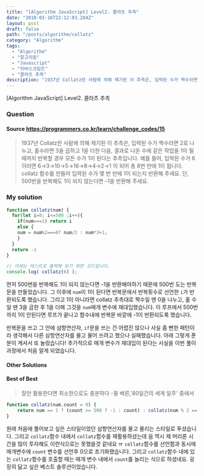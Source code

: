 ```yaml
---
title: "[Algorithm JavaScript] Level2. 콜라츠 추측"
date: "2018-03-16T22:12:03.284Z"
layout: post
draft: false
path: "/posts/algorithm/collatz"
category: "Algorithm"
tags:
  - "Algorithm"
  - "알고리즘"
  - "Javascript"
  - "자바스크립트"
  - "콜라츠 추측"
description: "1937년 Collatz란 사람에 의해 제기된 이 추측은, 입력된 수가 짝수라면 2로 나누고, 홀수라면 3을 곱하고 1을 더한 다음, 결과로 나온 수에 같은 작업을 1이 될 때까지 반복할 경우 모든 수가 1이 된다는 추측입니다."
---
```


[Algorithm JavaScript] Level2. 콜라츠 추측

### Question

#### Source https://programmers.co.kr/learn/challenge_codes/15

> 1937년 Collatz란 사람에 의해 제기된 이 추측은, 입력된 수가 짝수라면 2로 나누고, 홀수라면 3을 곱하고 1을 더한 다음, 결과로 나온 수에 같은 작업을 1이 될 때까지 반복할 경우 모든 수가 1이 된다는 추측입니다. 예를 들어, 입력된 수가 6이라면 6→3→10→5→16→8→4→2→1 이 되어 총 8번 만에 1이 됩니다. collatz 함수를 만들어 입력된 수가 몇 번 만에 1이 되는지 반환해 주세요. 단, 500번을 반복해도 1이 되지 않는다면 –1을 반환해 주세요.

### My solution

```javascript
function collatz(num) {
  for(let i=0; i<=500 ;i++){
    if(num===1) return i
    else {
    num = num%2===0? num/2 : num*3+1;
    }
  }
  return -1
}

// 아래는 테스트로 출력해 보기 위한 코드입니다.
console.log( collatz(6) );
```

 먼저 500번을 반복해도 1이 되지 않는다면 -1을 반환해야하기 때문에 500번 도는 반복문을 만들었습니다. 그 이후에  ```num```이 1이 된다면 반복문에서 반복횟수로 선언한 ```i```가 반환되도록 했습니다. 그리고 1이 아니라면 collatz 추측대로 짝수일 땐 0을 나누고, 홀 수 일 땐 3을 곱한 후 1을 더해 그것을 ```num```매개 변수에 재대입했습니다. 이 루프에서 500번까지 1이 안된다면 루프가 끝나고 함수내에 반복문 바깥에 -1이 반환되도록 했습니다.

 반복문을 쓰고 그 안에 삼항연산자, ```if```문을 쓰는 건 어렵진 않으나 사실 좀 뻔한 패턴이라 생각해서 다른 삼항연산자를 물고 물어 쓰려고 했으나 실패했습니다. 아래 그렇게 푼 분이 계셔서 또 놀랐습니다! 추가적으로 매개 변수가 재대입이 된다는 사실을 이번 풀이 과정에서 처음 알게 되었습니다. 

#### Other Solutions

#### Best of Best

> 잘만 활용한다면 최소한으로도 충분하다 -쥘 베른,'80일간의 세계 일주' 중에서

```javascript
function collatz(num,count = 0) {
    return num == 1 ? (count >= 500 ? -1 : count) : collatz(num % 2 == 0 ? num / 2 : num * 3 + 1,++count);
}
```

 원래 처음에 풀어보고 싶은 스타일이었던 삼항연산자를 물고 물리는 스타일로 푸셨습니다. 그리고 ```collatz```함수 내에서 ```collatz```함수를 재활용하셨는데 음 역시 제 머리론 시간을 많이 투자해도 이런식으로는 못했을것 같네요 ㅠ ```collatz```함수를 선언함과 동시에 매개변수에 ```count``` 변수를 선언후 0으로 초기화했습니다. 그리고 ```collatz```함수 내에 있는 ```collatz```함수를 호출할 때는 매개 변수 내에서 ```count```를 늘리는 식으로 하셨네요. 굉장히 닮고 싶은 베스트 솔루션이었습니다.

